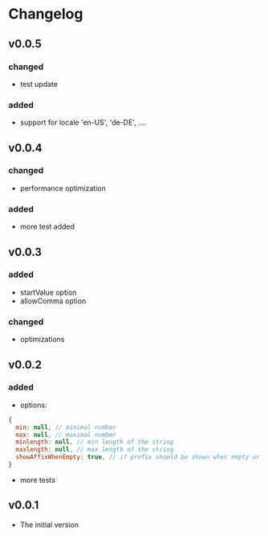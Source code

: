 # Changelog

## v0.0.5
### changed
- test update
### added
- support for locale 'en-US', 'de-DE', ....

## v0.0.4
### changed
- performance optimization
### added
- more test added

## v0.0.3
### added
- startValue option
- allowComma option

### changed
- optimizations

## v0.0.2
### added
- options:
```js
{
  min: null, // minimal number
  max: null, // maximal number
  minlength: null, // min length of the string
  maxlength: null, // max length of the string
  showAffixWhenEmpty: true, // if prefix should be shown when empty or not.
}
```
- more tests

## v0.0.1
- The initial version
